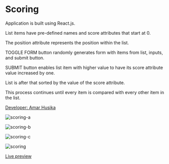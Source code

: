 # Scoring
Application is built using React.js.

List items have pre-defined names and score attributes that start at 0.

The position attribute represents the position within the list.

TOGGLE FORM button randomly generates form with items from list, inputs, and submit button. 

SUBMIT button enables list item with higher value to have its score attribute value increased by one.

List is after that sorted by the value of the score attribute. 

This process continues until every item is compared with every other item in the list.

[Developer: Amar Husika](https://amarhusika.netlify.app) 

![scoring-a](https://i.ibb.co/WgtZnzZ/scoring-a.jpg)

![scoring-b](https://i.ibb.co/NpvJhGN/scoring-b.jpg)

![scoring-c](https://i.ibb.co/cXJNw8Y/scoring-c.jpg)

![scoring](https://i.ibb.co/cybxV89/scoring.jpg)

[Live preview](https://amar-husika.github.io/scoring/)